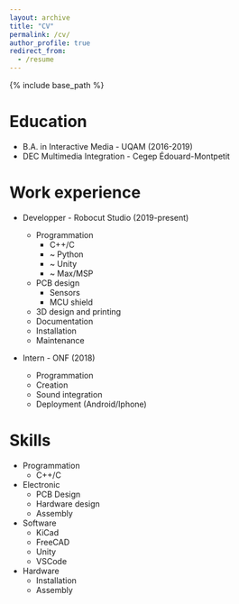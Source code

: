 ```yaml
---
layout: archive
title: "CV"
permalink: /cv/
author_profile: true
redirect_from:
  - /resume
---
```


{% include base_path %}

Education
======
* B.A. in Interactive Media - UQAM (2016-2019)
* DEC Multimedia Integration - Cegep Édouard-Montpetit

Work experience
======
* Developper - Robocut Studio (2019-present)
  * Programmation
    * C++/C
    * ~ Python
    * ~ Unity
    * ~ Max/MSP
  * PCB design
    * Sensors
    * MCU shield
  * 3D design and printing
  * Documentation
  * Installation
  * Maintenance

* Intern - ONF (2018)
  * Programmation
  * Creation
  * Sound integration
  * Deployment (Android/Iphone)
  

Skills
======
* Programmation
  * C++/C
* Electronic
  * PCB Design
  * Hardware design
  * Assembly
* Software
  * KiCad
  * FreeCAD
  * Unity
  * VSCode
* Hardware
  * Installation
  * Assembly
